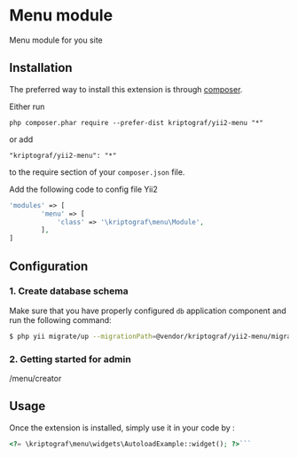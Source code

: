 Menu module
===========
Menu module for you site

Installation
------------

The preferred way to install this extension is through [composer](http://getcomposer.org/download/).

Either run

```
php composer.phar require --prefer-dist kriptograf/yii2-menu "*"
```

or add

```
"kriptograf/yii2-menu": "*"
```

to the require section of your `composer.json` file.

Add the following code to config file Yii2
```php
'modules' => [
	    'menu' => [
            'class' => '\kriptograf\menu\Module',
        ],
]
```

## Configuration

### 1. Create database schema

Make sure that you have properly configured `db` application component and run the following command:

```bash
$ php yii migrate/up --migrationPath=@vendor/kriptograf/yii2-menu/migrations

```

### 2. Getting started for admin
/menu/creator

Usage
-----

Once the extension is installed, simply use it in your code by  :

```php
<?= \kriptograf\menu\widgets\AutoloadExample::widget(); ?>```